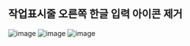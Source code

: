 ## 작업표시줄 오른쪽 한글 입력 아이콘 제거
![image](https://user-images.githubusercontent.com/62606632/117138998-ae1ab000-ade6-11eb-9af2-ce7a80d2afe9.png)
![image](https://user-images.githubusercontent.com/62606632/117139055-c1c61680-ade6-11eb-89e0-52f83f2d3234.png)
![image](https://user-images.githubusercontent.com/62606632/117139069-c5f23400-ade6-11eb-89eb-5cbfe2c0ac79.png)
